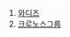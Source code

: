 1. [와디즈]()
2. [크로노스그룹](https://ko.wikipedia.org/wiki/%ED%81%AC%EB%A1%9C%EB%85%B8%EC%8A%A4_%EA%B7%B8%EB%A3%B9)
